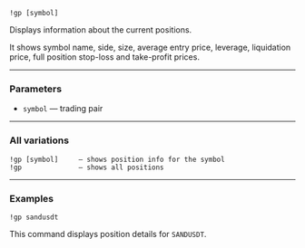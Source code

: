```
!gp [symbol]
```

Displays information about the current positions.

It shows symbol name, side, size, average entry price, leverage, liquidation price, full position stop-loss and take-profit prices.

---

### Parameters

- `symbol` — trading pair

---

### All variations

```
!gp [symbol]     — shows position info for the symbol
!gp              — shows all positions
```

---

### Examples

```
!gp sandusdt
```

This command displays position details for `SANDUSDT`.
